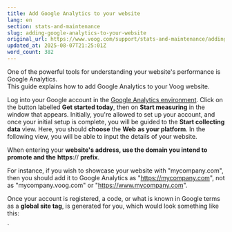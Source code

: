```yaml
---
title: Add Google Analytics to your website
lang: en
section: stats-and-maintenance
slug: adding-google-analytics-to-your-website
original_url: https://www.voog.com/support/stats-and-maintenance/adding-google-analytics-to-your-website
updated_at: 2025-08-07T21:25:01Z
word_count: 382
---
```

One of the powerful tools for understanding your website's performance is Google Analytics.  
 This guide explains how to add Google Analytics to your Voog website.   
  
Log into your Google account in the [Google Analytics environment](https://marketingplatform.google.com/about/analytics/). Click on the button labelled **Get started today**, then on **Start measuring** in the window that appears. Initially, you're allowed to set up your account, and once your initial setup is complete, you will be guided to the **Start collecting data** view. Here, you should **choose** the **Web** **as your platform**. In the following view, you will be able to input the details of your website.  
  
 When entering your **website's address, use the domain you intend to promote and the** **https**:// **prefix**.

For instance, if you wish to showcase your website with "mycompany.com", then you should add it to Google Analytics as "https://mycompany.com", not as "mycompany.voog.com" or "https://www.mycompany.com".  
  
Once your account is registered, a code, or what is known in Google terms as a **global site tag**, is generated for you, which would look something like this:

`<!-- Global site tag (gtag.js) - Google Analytics -->  
<script async src="https://www.googletagmanager.com/gtag/js?id=UA-123456789-1”></script>  
<script>  
  window.dataLayer = window.dataLayer || [];  
  function gtag(){dataLayer.push(arguments);}  
  gtag('js', new Date());  
  
  gtag('config', 'UA-123456789-1');  
</script>`

Copy the code, go to your Voog page, and choose **Settings > Site**. Paste your **Global Site Tag tracking code** into the field of **External tracking code** and press the **Save** button below.

![Site settings view.](https://media.voog.com/0000/0036/2183/photos/stats-3-1_block.png "Site settings view.")

Keep in mind that after adding the Google Analytics code to your website, Google may take a few days to activate your account and for you to start seeing results. You can read more about this on Google's official page.  
For more details [about e-shop event tracking](/developers/scripting/ecommerce/tracking-shopping-cart-events), check out this guide. **NB! When you add a third-party widget to your site, which gathers user data, the visitors must be aware of that activity. See our guide [about cookie notifications](/support/stats-and-maintenance/cookies-notification) [here](/support/stats-and-maintenance/cookies-notification).**
